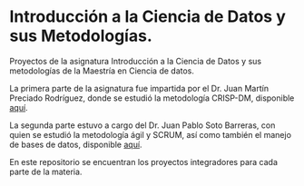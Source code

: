 # Introducción a la Ciencia de Datos y sus Metodologías.
Proyectos de la asignatura Introducción a la Ciencia de Datos y sus metodologías de la Maestría en Ciencia de datos. 

La primera parte de la asignatura fue impartida por el Dr. Juan Martín Preciado Rodríguez, donde se estudió la metodología CRISP-DM, disponible [aquí](https://github.com/melrepa/ICDyM/tree/main/Parte%201).

La segunda parte estuvo a cargo del Dr. Juan Pablo Soto Barreras, con quien se estudió la metodología ágil y SCRUM, así como también el manejo de bases de datos, disponible [aquí](https://github.com/melrepa/ICDyM/tree/main/Parte%202).

En este repositorio se encuentran los proyectos integradores para cada parte de la materia. 
